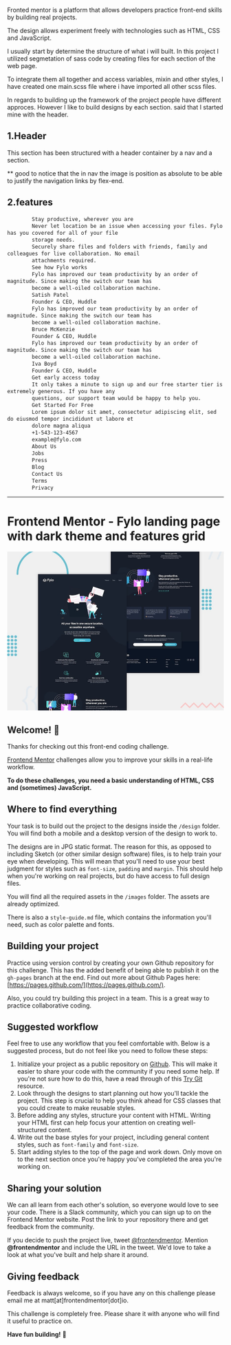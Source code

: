Fronted mentor is a platform that allows developers practice front-end skills by building real projects. 

The design allows experiment freely with technologies such as HTML, CSS and JavaScript. 

I usually start by determine the structure of what i will built. In this project I utilized segmetation of sass code by creating files for each section of the web page.

To integrate them all together and access variables, mixin and other styles, I have created one main.scss file where i have imported all other scss files.

In regards to building up the framework of the project people have different approces. However I like to build designs by each section. said that I started mine with the header.

1.Header 
---------------------------------
This section has been structured with a header container by a nav  and a section.

** good to notice that the in nav the image is position as absolute to be able to justify the navigation links by flex-end.


2.features
---------------------------------

  
            
            
            Stay productive, wherever you are
            Never let location be an issue when accessing your files. Fylo has you covered for all of your file
            storage needs.
            Securely share files and folders with friends, family and colleagues for live collaboration. No email
            attachments required.
            See how Fylo works
            Fylo has improved our team productivity by an order of magnitude. Since making the switch our team has
            become a well-oiled collaboration machine.
            Satish Patel
            Founder & CEO, Huddle
            Fylo has improved our team productivity by an order of magnitude. Since making the switch our team has
            become a well-oiled collaboration machine.
            Bruce McKenzie
            Founder & CEO, Huddle
            Fylo has improved our team productivity by an order of magnitude. Since making the switch our team has
            become a well-oiled collaboration machine.
            Iva Boyd
            Founder & CEO, Huddle
            Get early access today
            It only takes a minute to sign up and our free starter tier is extremely generous. If you have any
            questions, our support team would be happy to help you.
            Get Started For Free
            Lorem ipsum dolor sit amet, consectetur adipiscing elit, sed do eiusmod tempor incididunt ut labore et
            dolore magna aliqua
            +1-543-123-4567
            example@fylo.com
            About Us
            Jobs
            Press
            Blog
            Contact Us
            Terms
            Privacy

  -------------------------------

# Frontend Mentor - Fylo landing page with dark theme and features grid

![Design preview for the Fylo landing page with dark theme and features grid challenge](./design/desktop-preview.jpg)

## Welcome! 👋

Thanks for checking out this front-end coding challenge. 

[Frontend Mentor](https://www.frontendmentor.io) challenges allow you to improve your skills in a real-life workflow.

**To do these challenges, you need a basic understanding of HTML, CSS and (sometimes) JavaScript.**

## Where to find everything

Your task is to build out the project to the designs inside the `/design` folder. You will find both a mobile and a desktop version of the design to work to. 

The designs are in JPG static format. The reason for this, as opposed to including Sketch (or other similar design software) files, is to help train your eye when developing. This will mean that you'll need to use your best judgment for styles such as `font-size`, `padding` and `margin`. This should help when you're working on real projects, but do have access to full design files.

You will find all the required assets in the `/images` folder. The assets are already optimized.

There is also a `style-guide.md` file, which contains the information you'll need, such as color palette and fonts.

## Building your project

Practice using version control by creating your own Github repository for this challenge. This has the added benefit of being able to publish it on the `gh-pages` branch at the end. Find out more about Github Pages here: [https://pages.github.com/](https://pages.github.com/).

Also, you could try building this project in a team. This is a great way to practice collaborative coding.

## Suggested workflow

Feel free to use any workflow that you feel comfortable with. Below is a suggested process, but do not feel like you need to follow these steps:

1) Initialize your project as a public repository on [Github](https://github.com/). This will make it easier to share your code with the community if you need some help. If you're not sure how to do this, have a read through of this [Try Git](https://try.github.io/) resource.
2) Look through the designs to start planning out how you'll tackle the project. This step is crucial to help you think ahead for CSS classes that you could create to make reusable styles.
3) Before adding any styles, structure your content with HTML. Writing your HTML first can help focus your attention on creating well-structured content.
4) Write out the base styles for your project, including general content styles, such as `font-family` and `font-size`.
5) Start adding styles to the top of the page and work down. Only move on to the next section once you're happy you've completed the area you're working on.

## Sharing your solution

We can all learn from each other's solution, so everyone would love to see your code. There is a Slack community, which you can sign up to on the Frontend Mentor website. Post the link to your repository there and get feedback from the community.

If you decide to push the project live, tweet [@frontendmentor](https://twitter.com/frontendmentor). Mention **@frontendmentor** and include the URL in the tweet. We'd love to take a look at what you've built and help share it around.

## Giving feedback

Feedback is always welcome, so if you have any on this challenge please email me at matt[at]frontendmentor[dot]io.

This challenge is completely free. Please share it with anyone who will find it useful to practice on.

**Have fun building!** 🚀